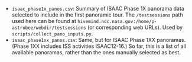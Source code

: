 
- `isaac_phase1x_panos.csv`: Summary of ISAAC Phase 1X panorama data selected to include in the first panoramic tour. The `/testsessions` path used here can be found at `hivemind.ndc.nasa.gov:/home/p-astrobee/webdir/testsessions` (or corresponding web URLs). Used by `scripts/collect_pano_inputs.py`.
- `isaac_phase1xx_panos.csv`: Same, but for ISAAC Phase 1XX panoramas. (Phase 1XX includes ISS activities ISAAC12-16.) So far, this is a list of all available panoramas, rather than the ones manually selected as best.
